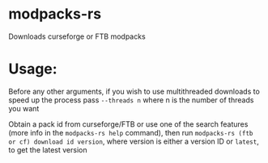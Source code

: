 # modpacks-rs  
Downloads curseforge or FTB modpacks  
# Usage:  
Before any other arguments, if you wish to use multithreaded downloads to speed up the process pass `--threads n` where n is the number of threads you want  

Obtain a pack id from curseforge/FTB or use one of the search features (more info in the `modpacks-rs help` command), then run `modpacks-rs (ftb or cf) download id version`, where version is either a version ID or `latest`, to get the latest version
